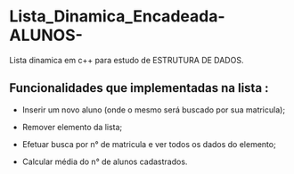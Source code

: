 # Lista_Dinamica_Encadeada-ALUNOS-

Lista dinamica em c++ para estudo de ESTRUTURA DE DADOS.   

## Funcionalidades que implementadas na lista :

  - Inserir um novo aluno (onde o mesmo será buscado por sua matricula);
  
  - Remover elemento da lista;
  
  - Efetuar busca por n° de matricula e ver todos os dados do elemento;
  
  - Calcular média do n° de alunos cadastrados.
  
  
